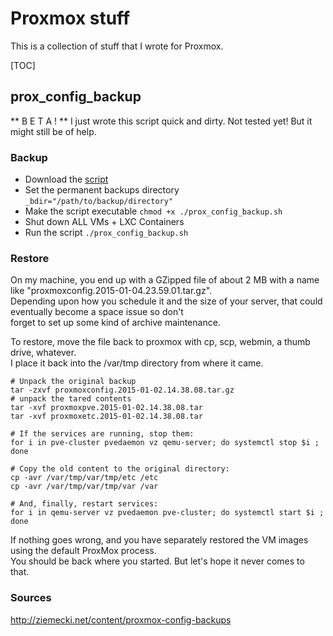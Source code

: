 # Proxmox stuff
This is a collection of stuff that I wrote for Proxmox.

[TOC]

## prox_config_backup

** B E T A ! **
I just wrote this script quick and dirty. Not tested yet! But it might still be of help.

### Backup
* Download the [script](https://raw.githubusercontent.com/DerDanilo/proxmox-stuff/master/prox_config_backup.sh)
* Set the permanent backups directory ```_bdir="/path/to/backup/directory"```
* Make the script executable ```chmod +x ./prox_config_backup.sh```
* Shut down ALL VMs + LXC Containers
* Run the script ```./prox_config_backup.sh```

### Restore
On my machine, you end up with a GZipped file of about 2 MB with a name like "proxmoxconfig.2015-01-04.23.59.01.tar.gz".  
Depending upon how you schedule it and the size of your server, that could eventually become a space issue so don't  
forget to set up some kind of archive maintenance.

To restore, move the file back to proxmox with cp, scp, webmin, a thumb drive, whatever.  
I place it back into the /var/tmp directory from where it came. 

```
# Unpack the original backup
tar -zxvf proxmoxconfig.2015-01-02.14.38.08.tar.gz
# unpack the tared contents
tar -xvf proxmoxpve.2015-01-02.14.38.08.tar
tar -xvf proxmoxetc.2015-01-02.14.38.08.tar

# If the services are running, stop them:
for i in pve-cluster pvedaemon vz qemu-server; do systemctl stop $i ; done

# Copy the old content to the original directory:
cp -avr /var/tmp/var/tmp/etc /etc
cp -avr /var/tmp/var/tmp/var /var

# And, finally, restart services:
for i in qemu-server vz pvedaemon pve-cluster; do systemctl start $i ; done
```

If nothing goes wrong, and you have separately restored the VM images using the default ProxMox process.  
You should be back where you started. But let's hope it never comes to that.

### Sources
http://ziemecki.net/content/proxmox-config-backups